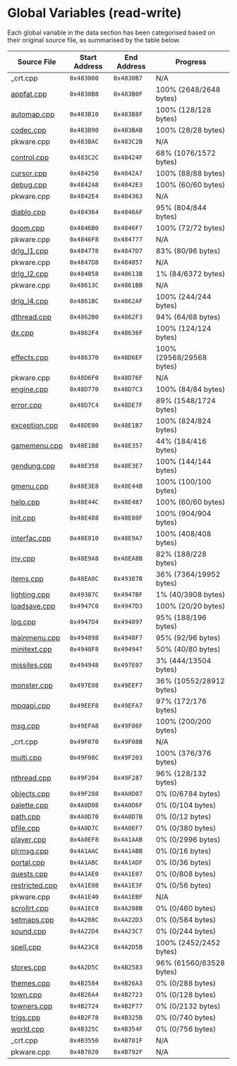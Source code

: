 # Global Variables (read-write)

Each global variable in the data section has been categorised based on their original source file, as summarised by the table below.

| Source File                     | Start Address | End Address | Progress                 |
|---------------------------------|---------------|-------------|--------------------------|
| _crt.cpp                        | `0x483000`    | `0x4830B7`  | N/A                      |
| [appfat.cpp](appfat.md)         | `0x4830B8`    | `0x483B0F`  | 100% (2648/2648 bytes)   |
| [automap.cpp](automap.md)       | `0x483B10`    | `0x483B8F`  | 100% (128/128 bytes)     |
| [codec.cpp](codec.md)           | `0x483B90`    | `0x483BAB`  | 100% (28/28 bytes)       |
| pkware.cpp                      | `0x483BAC`    | `0x483C2B`  | N/A                      |
| [control.cpp](control.md)       | `0x483C2C`    | `0x48424F`  | 68% (1076/1572 bytes)    |
| [cursor.cpp](cursor.md)         | `0x484250`    | `0x4842A7`  | 100% (88/88 bytes)       |
| [debug.cpp](debug.md)           | `0x4842A8`    | `0x4842E3`  | 100% (60/60 bytes)       |
| pkware.cpp                      | `0x4842E4`    | `0x484363`  | N/A                      |
| [diablo.cpp](diablo.md)         | `0x484364`    | `0x4846AF`  | 95% (804/844 bytes)      |
| [doom.cpp](doom.md)             | `0x4846B0`    | `0x4846F7`  | 100% (72/72 bytes)       |
| pkware.cpp                      | `0x4846F8`    | `0x484777`  | N/A                      |
| [drlg_l1.cpp](drlg_l1.md)       | `0x484778`    | `0x4847D7`  | 83% (80/96 bytes)        |
| pkware.cpp                      | `0x4847D8`    | `0x484857`  | N/A                      |
| [drlg_l2.cpp](drlg_l2.md)       | `0x484858`    | `0x48613B`  | 1% (84/6372 bytes)       |
| pkware.cpp                      | `0x48613C`    | `0x4861BB`  | N/A                      |
| [drlg_l4.cpp](drlg_l4.md)       | `0x4861BC`    | `0x4862AF`  | 100% (244/244 bytes)     |
| [dthread.cpp](dthread.md)       | `0x4862B0`    | `0x4862F3`  | 94% (64/68 bytes)        |
| [dx.cpp](dx.md)                 | `0x4862F4`    | `0x48636F`  | 100% (124/124 bytes)     |
| [effects.cpp](effects.md)       | `0x486370`    | `0x48D6EF`  | 100% (29568/29568 bytes) |
| pkware.cpp                      | `0x48D6F0`    | `0x48D76F`  | N/A                      |
| [engine.cpp](engine.md)         | `0x48D770`    | `0x48D7C3`  | 100% (84/84 bytes)       |
| [error.cpp](error.md)           | `0x48D7C4`    | `0x48DE7F`  | 89% (1548/1724 bytes)    |
| [exception.cpp](exception.md)   | `0x48DE80`    | `0x48E1B7`  | 100% (824/824 bytes)     |
| [gamemenu.cpp](gamemenu.md)     | `0x48E1B8`    | `0x48E357`  | 44% (184/416 bytes)      |
| [gendung.cpp](gendung.md)       | `0x48E358`    | `0x48E3E7`  | 100% (144/144 bytes)     |
| [gmenu.cpp](gmenu.md)           | `0x48E3E8`    | `0x48E44B`  | 100% (100/100 bytes)     |
| [help.cpp](help.md)             | `0x48E44C`    | `0x48E487`  | 100% (60/60 bytes)       |
| [init.cpp](init.md)             | `0x48E488`    | `0x48E80F`  | 100% (904/904 bytes)     |
| [interfac.cpp](interfac.md)     | `0x48E810`    | `0x48E9A7`  | 100% (408/408 bytes)     |
| [inv.cpp](inv.md)               | `0x48E9A8`    | `0x48EA8B`  | 82% (188/228 bytes)      |
| [items.cpp](items.md)           | `0x48EA8C`    | `0x49387B`  | 36% (7364/19952 bytes)   |
| [lighting.cpp](lighting.md)     | `0x49387C`    | `0x4947BF`  | 1% (40/3908 bytes)       |
| [loadsave.cpp](loadsave.md)     | `0x4947C0`    | `0x4947D3`  | 100% (20/20 bytes)       |
| [log.cpp](log.md)               | `0x4947D4`    | `0x494897`  | 95% (188/196 bytes)      |
| [mainmenu.cpp](mainmenu.md)     | `0x494898`    | `0x4948F7`  | 95% (92/96 bytes)        |
| [minitext.cpp](minitext.md)     | `0x4948F8`    | `0x494947`  | 50% (40/80 bytes)        |
| [missiles.cpp](missiles.md)     | `0x494948`    | `0x497E07`  | 3% (444/13504 bytes)     |
| [monster.cpp](monster.md)       | `0x497E08`    | `0x49EEF7`  | 36% (10552/28912 bytes)  |
| [mpqapi.cpp](mpqapi.md)         | `0x49EEF8`    | `0x49EFA7`  | 97% (172/176 bytes)      |
| [msg.cpp](msg.md)               | `0x49EFA8`    | `0x49F06F`  | 100% (200/200 bytes)     |
| _crt.cpp                        | `0x49F070`    | `0x49F08B`  | N/A                      |
| [multi.cpp](multi.md)           | `0x49F08C`    | `0x49F203`  | 100% (376/376 bytes)     |
| [nthread.cpp](nthread.md)       | `0x49F204`    | `0x49F287`  | 96% (128/132 bytes)      |
| [objects.cpp](objects.md)       | `0x49F288`    | `0x4A0D07`  | 0% (0/6784 bytes)        |
| [palette.cpp](palette.md)       | `0x4A0D08`    | `0x4A0D6F`  | 0% (0/104 bytes)         |
| [path.cpp](path.md)             | `0x4A0D70`    | `0x4A0D7B`  | 0% (0/12 bytes)          |
| [pfile.cpp](pfile.md)           | `0x4A0D7C`    | `0x4A0EF7`  | 0% (0/380 bytes)         |
| [player.cpp](player.md)         | `0x4A0EF8`    | `0x4A1AAB`  | 0% (0/2996 bytes)        |
| [plrmsg.cpp](plrmsg.md)         | `0x4A1AAC`    | `0x4A1ABB`  | 0% (0/16 bytes)          |
| [portal.cpp](portal.md)         | `0x4A1ABC`    | `0x4A1ADF`  | 0% (0/36 bytes)          |
| [quests.cpp](quests.md)         | `0x4A1AE0`    | `0x4A1E07`  | 0% (0/808 bytes)         |
| [restricted.cpp](restricted.md) | `0x4A1E08`    | `0x4A1E3F`  | 0% (0/56 bytes)          |
| pkware.cpp                      | `0x4A1E40`    | `0x4A1EBF`  | N/A                      |
| [scrollrt.cpp](scrollrt.md)     | `0x4A1EC0`    | `0x4A208B`  | 0% (0/460 bytes)         |
| [setmaps.cpp](setmaps.md)       | `0x4A208C`    | `0x4A22D3`  | 0% (0/584 bytes)         |
| [sound.cpp](sound.md)           | `0x4A22D4`    | `0x4A23C7`  | 0% (0/244 bytes)         |
| [spell.cpp](spell.md)           | `0x4A23C8`    | `0x4A2D5B`  | 100% (2452/2452 bytes)   |
| [stores.cpp](stores.md)         | `0x4A2D5C`    | `0x4B2583`  | 96% (61560/63528 bytes)  |
| [themes.cpp](themes.md)         | `0x4B2584`    | `0x4B26A3`  | 0% (0/288 bytes)         |
| [town.cpp](town.md)             | `0x4B26A4`    | `0x4B2723`  | 0% (0/128 bytes)         |
| [towners.cpp](towners.md)       | `0x4B2724`    | `0x4B2F77`  | 0% (0/2132 bytes)        |
| [trigs.cpp](trigs.md)           | `0x4B2F78`    | `0x4B325B`  | 0% (0/740 bytes)         |
| [world.cpp](world.md)           | `0x4B325C`    | `0x4B354F`  | 0% (0/756 bytes)         |
| _crt.cpp                        | `0x4B3550`    | `0x4B701F`  | N/A                      |
| pkware.cpp                      | `0x4B7020`    | `0x4B792F`  | N/A                      |
